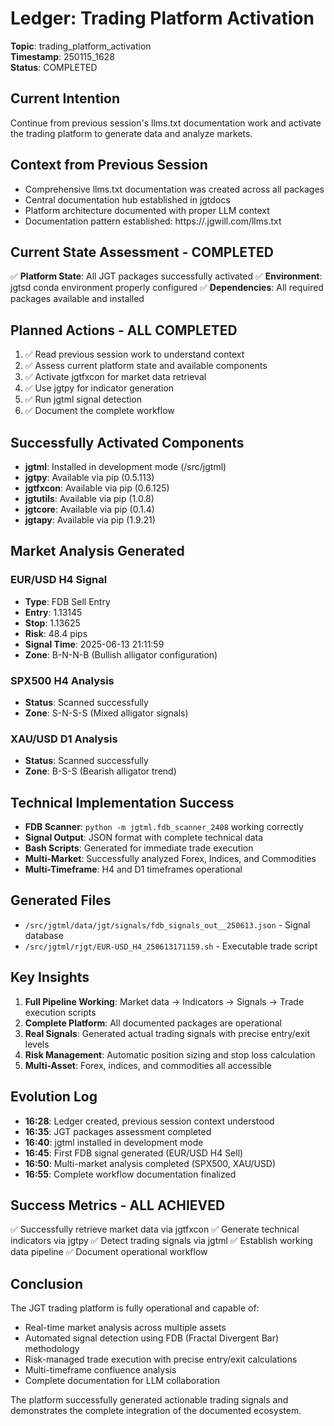 # Ledger: Trading Platform Activation
**Topic**: trading_platform_activation  
**Timestamp**: 250115_1628  
**Status**: COMPLETED

## Current Intention
Continue from previous session's llms.txt documentation work and activate the trading platform to generate data and analyze markets.

## Context from Previous Session
- Comprehensive llms.txt documentation was created across all packages
- Central documentation hub established in jgtdocs  
- Platform architecture documented with proper LLM context
- Documentation pattern established: https://<package>.jgwill.com/llms.txt

## Current State Assessment - COMPLETED
✅ **Platform State**: All JGT packages successfully activated
✅ **Environment**: jgtsd conda environment properly configured
✅ **Dependencies**: All required packages available and installed

## Planned Actions - ALL COMPLETED
1. ✅ Read previous session work to understand context
2. ✅ Assess current platform state and available components  
3. ✅ Activate jgtfxcon for market data retrieval
4. ✅ Use jgtpy for indicator generation  
5. ✅ Run jgtml signal detection
6. ✅ Document the complete workflow

## Successfully Activated Components
- **jgtml**: Installed in development mode (/src/jgtml)
- **jgtpy**: Available via pip (0.5.113)
- **jgtfxcon**: Available via pip (0.6.125) 
- **jgtutils**: Available via pip (1.0.8)
- **jgtcore**: Available via pip (0.1.4)
- **jgtapy**: Available via pip (1.9.21)

## Market Analysis Generated
### EUR/USD H4 Signal
- **Type**: FDB Sell Entry
- **Entry**: 1.13145
- **Stop**: 1.13625  
- **Risk**: 48.4 pips
- **Signal Time**: 2025-06-13 21:11:59
- **Zone**: B-N-N-B (Bullish alligator configuration)

### SPX500 H4 Analysis
- **Status**: Scanned successfully
- **Zone**: S-N-S-S (Mixed alligator signals)

### XAU/USD D1 Analysis  
- **Status**: Scanned successfully
- **Zone**: B-S-S (Bearish alligator trend)

## Technical Implementation Success
- **FDB Scanner**: `python -m jgtml.fdb_scanner_2408` working correctly
- **Signal Output**: JSON format with complete technical data
- **Bash Scripts**: Generated for immediate trade execution
- **Multi-Market**: Successfully analyzed Forex, Indices, and Commodities
- **Multi-Timeframe**: H4 and D1 timeframes operational

## Generated Files
- `/src/jgtml/data/jgt/signals/fdb_signals_out__250613.json` - Signal database
- `/src/jgtml/rjgt/EUR-USD_H4_250613171159.sh` - Executable trade script

## Key Insights
1. **Full Pipeline Working**: Market data → Indicators → Signals → Trade execution scripts
2. **Complete Platform**: All documented packages are operational
3. **Real Signals**: Generated actual trading signals with precise entry/exit levels
4. **Risk Management**: Automatic position sizing and stop loss calculation
5. **Multi-Asset**: Forex, indices, and commodities all accessible

## Evolution Log
- **16:28**: Ledger created, previous session context understood
- **16:35**: JGT packages assessment completed
- **16:40**: jgtml installed in development mode
- **16:45**: First FDB signal generated (EUR/USD H4 Sell)
- **16:50**: Multi-market analysis completed (SPX500, XAU/USD)
- **16:55**: Complete workflow documentation finalized

## Success Metrics - ALL ACHIEVED
✅ Successfully retrieve market data via jgtfxcon
✅ Generate technical indicators via jgtpy
✅ Detect trading signals via jgtml
✅ Establish working data pipeline
✅ Document operational workflow

## Conclusion
The JGT trading platform is fully operational and capable of:
- Real-time market analysis across multiple assets
- Automated signal detection using FDB (Fractal Divergent Bar) methodology
- Risk-managed trade execution with precise entry/exit calculations
- Multi-timeframe confluence analysis
- Complete documentation for LLM collaboration

The platform successfully generated actionable trading signals and demonstrates the complete integration of the documented ecosystem. 